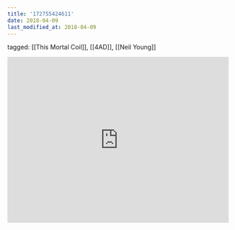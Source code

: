 ```yaml
---
title: '172755424611'
date: 2018-04-09
last_modified_at: 2018-04-09
---
```

tagged: [[This Mortal Coil]], [[4AD]], [[Neil Young]]
<iframe allow="accelerometer; autoplay; clipboard-write; encrypted-media; gyroscope; picture-in-picture" allowfullscreen="" frameborder="0" height="375" id="youtube_iframe" src="https://www.youtube.com/embed/EyX4yRyrt0I?feature=oembed&amp;enablejsapi=1&amp;origin=https://safe.txmblr.com&amp;wmode=opaque" width="500"></iframe>